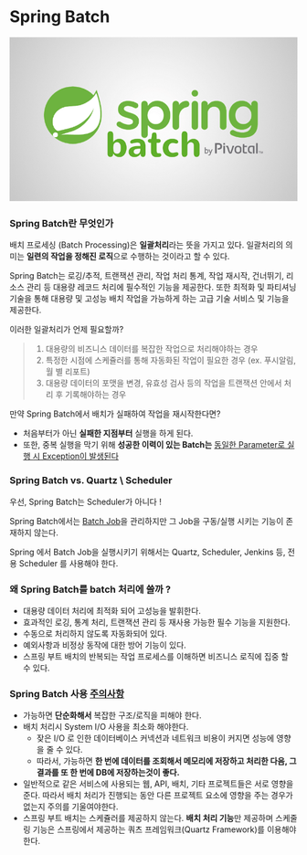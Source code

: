 # Spring Batch

![SpringBatch](./img/SpringBatch/SpringBatch.png)



### Spring Batch란 무엇인가

배치 프로세싱 (Batch Processing)은 **일괄처리**라는 뜻을 가지고 있다. 일괄처리의 의미는 **일련의 작업을 정해진 로직**으로 수행하는 것이라고 할 수 있다.

Spring Batch는 로깅/추적, 트랜잭션 관리, 작업 처리 통계, 작업 재시작, 건너뛰기, 리소스 관리 등 대용량 레코드 처리에 필수적인 기능을 제공한다. 또한 최적화 및 파티셔닝 기술을 통해 대용량 및 고성능 배치 작업을 가능하게 하는 고급 기술 서비스 및 기능을 제공한다.



이러한 일괄처리가 언제 필요할까?

> 1. 대용량의 비즈니스 데이터를 복잡한 작업으로 처리해야하는 경우
> 2. 특정한 시점에 스케쥴러를 통해 자동화된 작업이 필요한 경우 (ex. 푸시알림, 월 별 리포트)
> 3. 대용량 데이터의 포맷을 변경, 유효성 검사 등의 작업을 트랜잭션 안에서 처리 후 기록해야하는 경우



만약 Spring Batch에서 배치가 실패하여 작업을 재시작한다면?

- 처음부터가 아닌 **실패한 지점부터** 실행을 하게 된다.
- 또한, 중복 실행을 막기 위해 **성공한 이력이 있는 Batch는** <u>동일한 Parameter로 실행 시 Exception이 발생된다</u>



### Spring Batch vs. Quartz \ Scheduler

우선, Spring Batch는 Scheduler가 아니다 !

Spring Batch에서는 <u>Batch Job</u>을 관리하지만 그 Job을 구동/실행 시키는 기능이 존재하지 않는다.

Spring 에서 Batch Job을 실행시키기 위해서는 Quartz, Scheduler, Jenkins 등, 전용 Scheduler 를 사용해야 한다.



### 왜 Spring Batch를 batch 처리에 쓸까 ?

- 대용량 데이터 처리에 최적화 되어 고성능을 발휘한다.
- 효과적인 로깅, 통계 처리, 트랜잭션 관리 등 재사용 가능한 필수 기능을 지원한다.
- 수동으로 처리하지 않도록 자동화되어 있다.
- 예외사항과 비정상 동작에 대한 방어 기능이 있다.
- 스프링 부트 배치의 반복되는 작업 프로세스를 이해하면 비즈니스 로직에 집중 할 수 있다.



### Spring Batch 사용 <u>주의사항</u>

- 가능하면 **단순화해서** 복잡한 구조/로직을 피해야 한다.
- 배치 처리시 System I/O 사용을 최소화 해야한다.
  - 잦은 I/O 로 인한 데이터베이스 커넥션과 네트워크 비용이 커지면 성능에 영향을 줄 수 있다.
  - 따라서, 가능하면 **한 번에 데이터를 조회해서 메모리에 저장하고 처리한 다음, 그 결과를 또 한 번에 DB에 저장하는것이 좋다.**
- 일반적으로 같은 서비스에 사용되는 웹, API, 배치, 기타 프로젝트들은 서로 영향을 준다. 따라서 배치 처리가 진행되는 동안 다른 프로젝트 요소에 영향을 주는 경우가 없는지 주의를 기울여야한다.
- 스프링 부트 배치는 스케쥴러를 제공하지 않는다. 
  **배치 처리 기능**만 제공하며 스케줄링 기능은 스프링에서 제공하는 쿼츠 프레임워크(Quartz Framework)를 이용해야 한다. 



